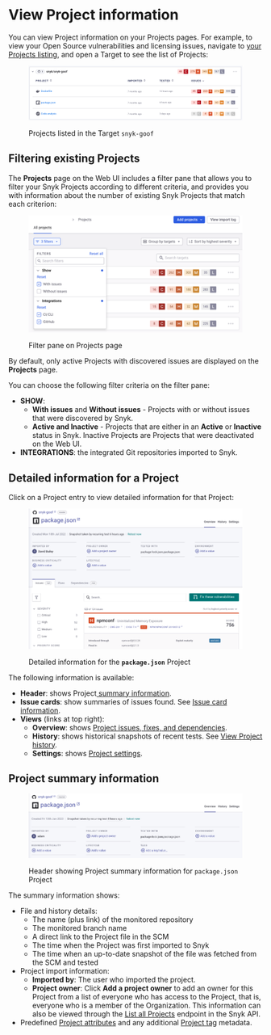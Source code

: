 # View Project information

You can view Project information on your Projects pages. For example, to view your Open Source vulnerabilities and licensing issues, navigate to [your Projects listing](https://app.snyk.io/projects), and open a Target to see the list of Projects:

<figure><img src="../../.gitbook/assets/Project-list.png" alt="Projects listed in the Target snyk-goof"><figcaption><p>Projects listed in the Target <code>snyk-goof</code></p></figcaption></figure>

## Filtering existing Projects

The **Projects** page on the Web UI includes a filter pane that allows you to filter your Snyk Projects according to different criteria, and provides you with information about the number of existing Snyk Projects that match each criterion:

<figure><img src="../../.gitbook/assets/Project filtering.png" alt="Filter pane on Projects page"><figcaption><p>Filter pane on Projects page</p></figcaption></figure>

By default, only active Projects with discovered issues are displayed on the **Projects** page.

You can choose the following filter criteria on the filter pane:

* **SHOW**:
  * **With issues** and **Without issues** - Projects with or without issues that were discovered by Snyk.
  * **Active and Inactive** - Projects that are either in an **Active** or **Inactive** status in Snyk. Inactive Projects are Projects that were deactivated on the Web UI.
* **INTEGRATIONS**: the integrated Git repositories imported to Snyk.

## Detailed information for a Project

Click on a Project entry to view detailed information for that Project:

<figure><img src="../../.gitbook/assets/project-header (1).png" alt="Detailed information for the Package.json Project"><figcaption><p>Detailed information for the <strong><code>package.json</code></strong> Project</p></figcaption></figure>

The following information is available:

* **Header**: shows Project[ summary information](view-project-information.md#project-summary-information).
* **Issue cards**: show summaries of issues found. See [Issue card information](issue-card-information.md).
* **Views** (links at top right):
  * **Overview**: shows [Project issues, fixes, and dependencies](view-project-issues-fixes-and-dependencies.md).
  * **History**: shows historical snapshots of recent tests. See [View Project history](view-project-history.md).
  * **Settings**: shows [Project settings](view-and-edit-project-settings.md).

## Project summary information

<figure><img src="../../.gitbook/assets/Project-header-new.png" alt="Header showing Project summary information for package.json Project"><figcaption><p>Header showing Project summary information for <code>package.json</code> Project</p></figcaption></figure>

The summary information shows:

* File and history details:
  * The name (plus link) of the monitored repository
  * The monitored branch name
  * A direct link to the Project file in the SCM
  * The time when the Project was first imported to Snyk
  * The time when an up-to-date snapshot of the file was fetched from the SCM and tested
* Project import information:
  * **Imported by**: The user who imported the project.
  * **Project owner**: Click **Add a project owner** to add an owner for this Project from a list of everyone who has access to the Project, that is, everyone who is a member of the Organization. This information can also be viewed through the [List all Projects](https://apidocs.snyk.io/#get-/orgs/-org\_id-/projects) endpoint in the Snyk API.
* Predefined [Project attributes](project-attributes.md) and any additional [Project tag](../introduction-to-snyk-projects/project-tags.md) metadata.
